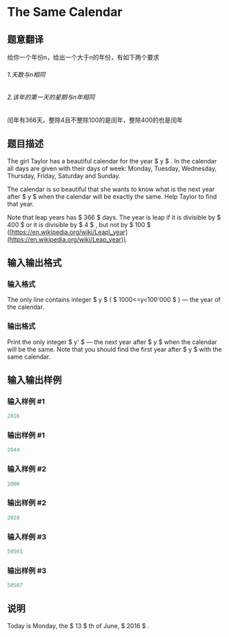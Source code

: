 # The Same Calendar

## 题意翻译

给你一个年份n，给出一个大于n的年份，有如下两个要求

###### 1.天数与n相同

###### 2.该年的第一天的星期与n年相同

闰年有366天。整除4且不整除100的是闰年，整除400的也是闰年

## 题目描述

The girl Taylor has a beautiful calendar for the year $ y $ . In the calendar all days are given with their days of week: Monday, Tuesday, Wednesday, Thursday, Friday, Saturday and Sunday.

The calendar is so beautiful that she wants to know what is the next year after $ y $ when the calendar will be exactly the same. Help Taylor to find that year.

Note that leap years has $ 366 $ days. The year is leap if it is divisible by $ 400 $ or it is divisible by $ 4 $ , but not by $ 100 $ ([https://en.wikipedia.org/wiki/Leap\_year](https://en.wikipedia.org/wiki/Leap_year)).

## 输入输出格式

### 输入格式

The only line contains integer $ y $ ( $ 1000<=y&lt;100'000 $ ) — the year of the calendar.

### 输出格式

Print the only integer $ y' $ — the next year after $ y $ when the calendar will be the same. Note that you should find the first year after $ y $ with the same calendar.

## 输入输出样例

### 输入样例 #1

```cpp
2016

```
### 输出样例 #1

```cpp
2044

```
### 输入样例 #2

```cpp
2000

```
### 输出样例 #2

```cpp
2028

```
### 输入样例 #3

```cpp
50501

```
### 输出样例 #3

```cpp
50507

```
## 说明

Today is Monday, the $ 13 $ th of June, $ 2016 $ .

